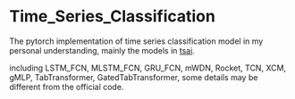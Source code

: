 # Time_Series_Classification

The pytorch implementation of time series classification model in my personal understanding, 
mainly the models in [tsai](https://github.com/timeseriesAI/tsai).

including LSTM_FCN, MLSTM_FCN, GRU_FCN, mWDN, Rocket, TCN, XCM, gMLP, TabTransformer, GatedTabTransformer,
some details may be different from the official code.
